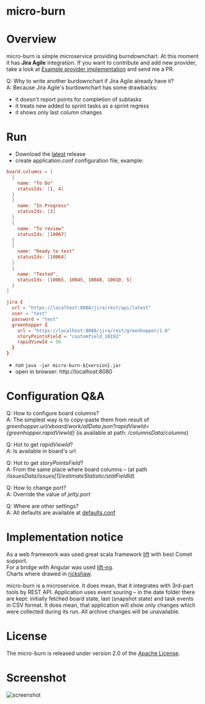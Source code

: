 micro-burn
==========

# Overview

micro-burn is simple microservice providing burndownchart. At this moment it has **Jira Agile** integration. If you want to contribute and add new provider, take a look at [Example provider implementation](https://github.com/arkadius/micro-burn/tree/master/src/main/scala/org/github/microburn/integration/jira) and send me a PR.

Q: Why to write another burdownchart if Jira Agile already have it?<br>
A: Because Jira Agile's burdownchart has some drawbacks:
* it doesn't report points for completion of subtasks
* it treats new added to sprint tasks as a sprint regress
* it shows only last column changes

# Run

* Download the [latest](https://github.com/arkadius/micro-burn/releases/latest) release
* create application.conf configuration file, example:
```conf
board.columns = [
  {
    name: "To Do"
    statusIds: [1, 4]
  }
  {
    name: "In Progress"
    statusIds: [3]
  }
  {
    name: "To review"
    statusIds: [10067]
  }
  {
    name: "Ready to test"
    statusIds: [10064]
  }
  {
    name: "Tested",
    statusIds: [10065, 10045, 10048, 10010, 5]
  }
]

jira {
  url = "https://localhost:8088/jira/rest/api/latest"
  user = "test"
  password = "test"
  greenhopper {
    url = "https://localhost:8088/jira/rest/greenhopper/1.0"
    storyPointsField = "customfield_10192"
    rapidViewId = 56
  }
}
```
* run `java -jar micro-burn-${version}.jar`
* open in browser: http://localhost:8080

# Configuration Q&A

Q: How to configure board columns?<br>
A: The simplest way is to copy-paste them from result of *${greenhopper.url}/xboard/work/allData.json?rapidViewId=${greenhopper.rapidViewId}* (is available at path: */columnsData/columns*)

Q: Hot to get *rapidViewId*?<br>
A: Is available in board's url

Q: Hot to get *storyPointsField*?<br>
A: From the same place where board columns – (at path */issuesData/issues[1]/estimateStatistic/statFieldId*)

Q: How to change port?<br>
A: Override the value of *jetty.port*

Q: Where are other settings?<br>
A: All defaults are available at [defaults.conf](https://github.com/arkadius/micro-burn/blob/master/src/main/resources/defaults.conf)

# Implementation notice

As a web framework was used great scala framework [lift](https://github.com/lift/framework) with best Comet support.<br>
For a bridge with Angular was used [lift-ng](https://github.com/joescii/lift-ng).<br>
Charts where drawed in [rickshaw](https://github.com/shutterstock/rickshaw).<br>

micro-burn is a microservice. It does mean, that it integrates with 3rd-part tools by REST API. Application uses event souring – in the date folder there are kept: initially fetched board state, last (snapshot state) and task events in CSV format. It does mean, that application will show only changes which were collected during its run. All archive changes will be unavailable.

# License

The micro-burn is released under version 2.0 of the [Apache License](http://www.apache.org/licenses/LICENSE-2.0).

# Screenshot

![screenshot](https://raw.githubusercontent.com/arkadius/micro-burn/screenshots/micro-burn.png)
